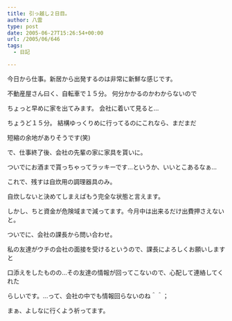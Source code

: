 ```yaml
---
title: 引っ越し２日目。
author: 八雲
type: post
date: 2005-06-27T15:26:54+00:00
url: /2005/06/646
tags:
  - 日記

---
```

今日から仕事。新居から出発するのは非常に新鮮な感じです。
  
不動産屋さん曰く、自転車で１５分。 何分かかるのかわからないので
  
ちょっと早めに家を出てみます。 会社に着いて見ると…
  
ちょうど１５分。 結構ゆっくりめに行ってるのにこれなら、まだまだ
  
短縮の余地がありそうです(笑)

で、仕事終了後、会社の先輩の家に家具を貰いに。
  
ついでにお酒まで貰っちゃってラッキーです…というか、いいとこあるなぁ…
  
これで、残すは自炊用の調理器具のみ。
  
自炊しないと決めてしまえばもう完全な状態と言えます。
  
しかし、ちと資金が危険域まで減ってます。今月中は出来るだけ出費押さえないと。

ついでに、会社の課長から問い合わせ。
  
私の友達がウチの会社の面接を受けるというので、課長によろしくお願いしますと
  
口添えをしたものの…その友達の情報が回ってこないので、心配して連絡してくれた
  
らしいです。…って、会社の中でも情報回らないのね＾＾；
  
まぁ、よしなに行くよう祈ってます。
